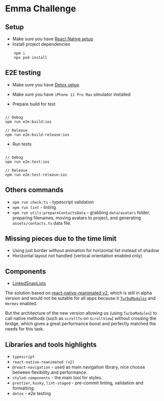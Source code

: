 # Emma Challenge

## Setup

-   Make sure you have [React Native setup](https://reactnative.dev/docs/environment-setup)
-   Install project dependencies

```
    npm i
    npx pod-install
```

## E2E testing

-   Make sure you have [Detox setup](https://github.com/wix/Detox/blob/master/docs/README.md)
-   Make sure you have `iPhone 11 Pro Max` simulator installed

-   Prepare build for test

```

// Debug
npm run e2e:build:ios

// Release
npm run e2e:build-release:ios

```

-   Run tests

```

// Debug
npm run e2e:test:ios

// Release
npm run e2e:test-release:ios

```

## Others commands

-   `npm run check:ts` - typescript validation
-   `npm run lint` - linting
-   `npm run utils:prepareContactsData` - grabbing `data/avatars` folder, preparing filenames, moving avatars to project, and generating `assets/contacts.ts` data file.

## Missing pieces due to the time limit

-   Using just border without animation for horizontal list instead of shadow
-   Horizontal layout not handled (vertical orientation enabled only)

## Components

-   [LinkedSnapLists](./src/components/LinkedSnapLists/README.md)

The solution based on [react-native-reanimated v2](https://docs.swmansion.com/react-native-reanimated/), which is still in alpha version and would not be sutable for all apps because it [`TurboModules`](https://github.com/react-native-community/discussions-and-proposals/issues/40) and `Hermes` enabled.

But the architecture of the new version allowing us (using `TurboModules`) to call native methods (such as `scrollTo` on `ScrollView`) without crossing the bridge, which gives a great performance boost and perfectly matched the needs for this task.

## Libraries and tools highlights

-   `typescript`
-   `react-native-reanimated (v2)`
-   `@react-navigation` - used as main navigation library, nice choose between flexibility and performance.
-   `styled-components` - the main tool for styles.
-   `prettier`, `husky`, `lint-staged` - pre-commit linting, validation and formatting.
-   `detox` - e2e testing
